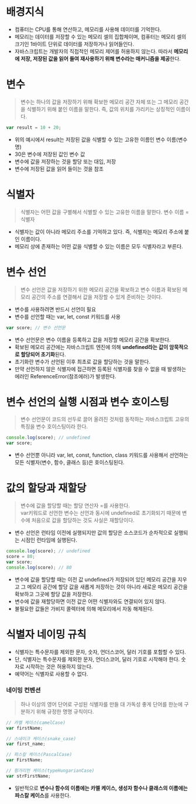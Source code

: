 # 배경지식
* 컴퓨터는 CPU를 통해 연산하고, 메모리를 사용해 데이터를 기억한다.
* 메모리는 데이터를 저장할 수 있는 메모리 셀의 집합체이며, 컴퓨터는 메모리 셀의 크기인 1바이트 단위로 데이터를 저장하거나 읽어들인다.
* 자바스크립트는 개발자의 직접적인 메모리 제어를 허용하지 않는다. 따라서 **메모리에 저장, 저장된 값을 읽어 들여 재사용하기 위해 변수라는 매커니즘을 제공**한다.
# 변수
> 변수는 하나의 값을 저장하기 위해 확보한 메모리 공간 자체 또는 그 메모리 공간을 식별하기 위해 붙인 이름을 말한다. 즉, 값의 위치를 가리키는 상징적인 이름이다.
```javascript
var result = 10 + 20;
```
* 위의 예시에서 result는 저장된 값을 식별할 수 있는 고유한 이름인 변수 이름(변수명)
* 30은 변수에 저장된 값인 변수 값
* 변수에 값을 저장하는 것을 할당 또는 대입, 저장
* 변수에 저장된 값을 읽어 들이는 것을 참조
# 식별자
> 식별자는 어떤 값을 구별해서 식별할 수 있는 고유한 이름을 말한다. 변수 이름 = 식별자
* 식별자는 값이 아니라 메모리 주소를 기억하고 있다. 즉, 식별자는 메모리 주소에 붙인 이름이다.
* 메모리 상에 존재하는 어떤 값을 식별할 수 있는 이름은 모두 식별자라고 부른다.
# 변수 선언
> 변수 선언은 값을 저장하기 위한 메모리 공간을 확보하고 변수 이름과 확보된 메모리 공간의 주소를 연결해서 값을 저장할 수 있게 준비하는 것이다.
* 변수를 사용하려면 반드시 선언이 필요
* 변수를 선언할 때는 var, let, const 키워드를 사용
```javascript
var score; // 변수 선언문
```
* 변수 선언문은 변수 이름을 등록하고 값을 저장할 메모리 공간을 확보한다.
* 확보된 메모리 공간에는 자바스크립트 엔진에 의해 **undefined라는 값이 암묵적으로 할당되어 초기화**된다.
* 초기화란 변수가 선언된 이후 최초로 값을 할당하는 것을 말한다.
* 만약 선언하지 않은 식별자에 접근하면 등록된 식별자를 찾을 수 없을 때 발생하는 에러인 ReferenceError(참조에러)가 발생한다.
# 변수 선언의 실행 시점과 변수 호이스팅
> 변수 선언문이 코드의 선두로 끌어 올려진 것처럼 동작하는 자바스크립트 고유의 특징을 변수 호이스팅이라 한다.
```javascript
console.log(score); // undefined
var score;
```
* 변수 선언뿐 아니라 var, let, const, function, class 키워드를 사용해서 선언하는 모든 식별자(변수, 함수, 클래스 등)은 호이스팅된다.
# 값의 할당과 재할당
> 변수에 값을 할당할 때는 할당 연산자 =를 사용한다.   
var키워드로 선언한 변수는 선언과 동시에 undefined로 초기화되기 때문에 변수에 처음으로 값을 할당하는 것도 사실은 재할당이다.
* 변수 선언은 런타임 이전에 실행되지만 값의 할당은 소스코드가 순차적으로 실행되는 시점인 런타임에 실행된다.
```javascript
console.log(score); // undefined
score = 80;
var score;
console.log(score); // 80
```
* 변수에 값을 할당할 때는 이전 값 undefined가 저장되어 있던 메모리 공간을 지우고 그 메모리 공간에 할당 값을 새롭게 저장하는 것이 아니라 새로운 메모리 공간을 확보하고 그곳에 할당 값을 저장한다.
* 변수에 값을 재할당하면 이전 값은 어떤 식별자와도 연결되어 있지 않다.
* 불필요한 값들은 가비지 콜렉터에 의해 메모리에서 자동 해제된다.
# 식별자 네이밍 규칙
* 식별자는 특수문자를 제외한 문자, 숫자, 언더스코어, 달러 기호를 포함할 수 있다.
* 단, 식별자는 특수문자를 제외한 문자, 언더스코어, 달러 기호로 시작해야 한다. 숫자로 시작하는 것은 허용하지 않는다.
* 예약어는 식별자로 사용할 수 없다.
### 네이밍 컨벤션
> 하나 이상의 영어 단어로 구성된 식별자를 만들 대 가독성 좋게 단어를 한눈에 구분하기 위해 규정한 명명 규칙이다.
```javascript
// 카멜 케이스(camelCase)
var firstName;

// 스네이크 케이스(snake_case)
var first_name;

// 파스칼 케이스(PascalCase)
var FirstName;

// 헝가리언 케이스(typeHungarianCase)
var strFirstName;
```
* 일반적으로 **변수나 함수의 이름에는 카멜 케이스, 생성자 함수나 클래스의 이름에는 파스칼 케이스**를 사용한다.
